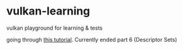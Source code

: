 # vulkan-learning
vulkan playground for learning &amp; tests

going through [this tutorial](https://software.intel.com/content/www/us/en/develop/articles/api-without-secrets-introduction-to-vulkan-preface.html). Currently ended part 6 (Descriptor Sets)

